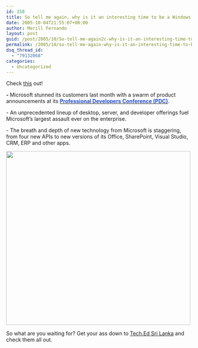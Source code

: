 ```yaml
---
id: 158
title: So tell me again, why is it an interesting time to be a Windows developer?
date: 2005-10-04T21:55:07+00:00
author: Merill Fernando
layout: post
guid: /post/2005/10/So-tell-me-again2c-why-is-it-an-interesting-time-to-be-a-Windows-developer.aspx
permalink: /2005/10/so-tell-me-again-why-is-it-an-interesting-time-to-be-a-windows-developer/
dsq_thread_id:
  - "79132068"
categories:
  - Uncategorized
---
```


<p>Check <a href="http://www.infoworld.com/article/05/09/29/40FEmsenterprise_1.html">this</a> 
out! </p>
<p><span class="autoLinked"><strong>- </strong>Microsoft </span>stunned its 
customers last month with a swarm of product announcements at its <a class="regularArticleU" href="http://www.infoworld.com/infoworld/reports/SRpdc2005.html"><strong><font color="#244dca">Professional Developers Conference (PDC)</font></strong></a>.</p>
<p>- An unprecedented lineup of desktop, server, and developer offerings fuel 
Microsoft’s largest assault ever on the enterprise.</p>
<p>- The breath and depth of new technology from Microsoft is 
staggering, from four new APIs to new versions of its Office, SharePoint, Visual 
Studio, CRM, ERP and other apps.</p>
<p><a href="http://www.infoworld.com/infoworld/img/40FEenterprise_ch1.gif"><img style="WIDTH: 500px; HEIGHT: 470px" alt="" hspace="0" src="http://www.merill.net/wp-content/uploads/contentbinary/40FEenterprise_ch1.gif" border="0"></a></p>
<p>So what are you waiting for? Get your ass down to <a href="http://www.teched.lk">Tech.Ed Sri Lanka</a> and check them all 
out.</p>